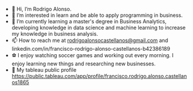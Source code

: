 - 👋 Hi, I’m Rodrigo Alonso.
- 👀 I’m interested in learn and be able to apply programming in business.
- 🌱 I’m currently learning a master's degree in Business Analytics, developing knowledge in data science 
     and machine learning to increase my knowledge in business analysis.
- 📫 How to reach me at rodrigoalonsocastellanos@gmail.com and linkedin.com/in/francisco-rodrigo-alonso-castellanos-b42386189
- ⚽ I enjoy watching soccer games and working out every morning. I enjoy learning new things and researching new businesses. 
- 🎨 My tableau public profile https://public.tableau.com/app/profile/francisco.rodrigo.alonso.castellanos1865
